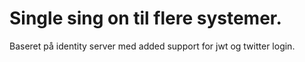 # Single sing on til flere systemer.
Baseret på identity server med added support for jwt og twitter login. 

